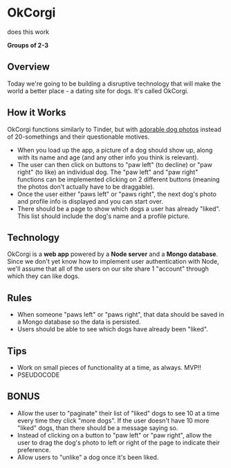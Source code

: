 # OkCorgi

does this work

**Groups of 2-3**

## Overview

Today we're going to be building a disruptive technology that will make the world a better place - a dating site for dogs. It's called OkCorgi.

## How it Works

OkCorgi functions similarly to Tinder, but with [adorable dog photos](https://www.google.com/search?q=corgi+pictures&espv=2&biw=1260&bih=652&source=lnms&tbm=isch&sa=X&ei=s2iNVYHxJIzooATZ-6qQBA&ved=0CAYQ_AUoAQ#tbm=isch&q=corgnelius+and+stumphrey&imgrc=_) instead of 20-somethings and their questionable motives. 

- When you load up the app, a picture of a dog should show up, along with its name and age (and any other info you think is relevant).
- The user can then click on buttons to "paw left" (to decline) or "paw right" (to like) an individual dog. The "paw left" and "paw right" functions can be implemented clicking on 2 different buttons (meaning the photos don't actually have to be draggable).
- Once the user either "paws left" or "paws right", the next dog's photo and profile info is displayed and you can start over.
- There should be a page to show which dogs a user has already "liked". This list should include the dog's name and a profile picture.

## Technology

OkCorgi is a **web app** powered by a **Node server** and a **Mongo database**. Since we don't yet know how to implement user authentication with Node, we'll assume that all of the users on our site share 1 "account" through which they can like dogs.

## Rules
- When someone "paws left" or "paws right", that data should be saved in a Mongo database so the data is persisted.
- Users should be able to see which dogs have already been "liked".

## Tips
- Work on small pieces of functionality at a time, as always. MVP!!
- PSEUDOCODE

## BONUS
- Allow the user to "paginate" their list of "liked" dogs to see 10 at a time every time they click "more dogs". If the user doesn't have 10 more "liked" dogs, than there should be a message saying so.
- Instead of clicking on a button to "paw left" or "paw right", allow the user to drag the dog's photo to left or right of the page to indicate their preference.
- Allow users to "unlike" a dog once it's been liked.
